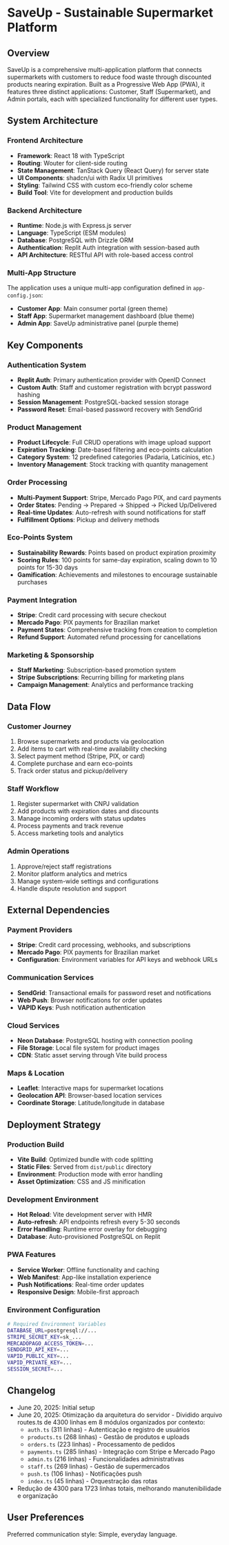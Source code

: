 # SaveUp - Sustainable Supermarket Platform

## Overview

SaveUp is a comprehensive multi-application platform that connects supermarkets with customers to reduce food waste through discounted products nearing expiration. Built as a Progressive Web App (PWA), it features three distinct applications: Customer, Staff (Supermarket), and Admin portals, each with specialized functionality for different user types.

## System Architecture

### Frontend Architecture
- **Framework**: React 18 with TypeScript
- **Routing**: Wouter for client-side routing
- **State Management**: TanStack Query (React Query) for server state
- **UI Components**: shadcn/ui with Radix UI primitives
- **Styling**: Tailwind CSS with custom eco-friendly color scheme
- **Build Tool**: Vite for development and production builds

### Backend Architecture
- **Runtime**: Node.js with Express.js server
- **Language**: TypeScript (ESM modules)
- **Database**: PostgreSQL with Drizzle ORM
- **Authentication**: Replit Auth integration with session-based auth
- **API Architecture**: RESTful API with role-based access control

### Multi-App Structure
The application uses a unique multi-app configuration defined in `app-config.json`:
- **Customer App**: Main consumer portal (green theme)
- **Staff App**: Supermarket management dashboard (blue theme)  
- **Admin App**: SaveUp administrative panel (purple theme)

## Key Components

### Authentication System
- **Replit Auth**: Primary authentication provider with OpenID Connect
- **Custom Auth**: Staff and customer registration with bcrypt password hashing
- **Session Management**: PostgreSQL-backed session storage
- **Password Reset**: Email-based password recovery with SendGrid

### Product Management
- **Product Lifecycle**: Full CRUD operations with image upload support
- **Expiration Tracking**: Date-based filtering and eco-points calculation
- **Category System**: 12 predefined categories (Padaria, Laticínios, etc.)
- **Inventory Management**: Stock tracking with quantity management

### Order Processing
- **Multi-Payment Support**: Stripe, Mercado Pago PIX, and card payments
- **Order States**: Pending → Prepared → Shipped → Picked Up/Delivered
- **Real-time Updates**: Auto-refresh with sound notifications for staff
- **Fulfillment Options**: Pickup and delivery methods

### Eco-Points System
- **Sustainability Rewards**: Points based on product expiration proximity
- **Scoring Rules**: 100 points for same-day expiration, scaling down to 10 points for 15-30 days
- **Gamification**: Achievements and milestones to encourage sustainable purchases

### Payment Integration
- **Stripe**: Credit card processing with secure checkout
- **Mercado Pago**: PIX payments for Brazilian market
- **Payment States**: Comprehensive tracking from creation to completion
- **Refund Support**: Automated refund processing for cancellations

### Marketing & Sponsorship
- **Staff Marketing**: Subscription-based promotion system
- **Stripe Subscriptions**: Recurring billing for marketing plans
- **Campaign Management**: Analytics and performance tracking

## Data Flow

### Customer Journey
1. Browse supermarkets and products via geolocation
2. Add items to cart with real-time availability checking
3. Select payment method (Stripe, PIX, or card)
4. Complete purchase and earn eco-points
5. Track order status and pickup/delivery

### Staff Workflow
1. Register supermarket with CNPJ validation
2. Add products with expiration dates and discounts
3. Manage incoming orders with status updates
4. Process payments and track revenue
5. Access marketing tools and analytics

### Admin Operations
1. Approve/reject staff registrations
2. Monitor platform analytics and metrics
3. Manage system-wide settings and configurations
4. Handle dispute resolution and support

## External Dependencies

### Payment Providers
- **Stripe**: Credit card processing, webhooks, and subscriptions
- **Mercado Pago**: PIX payments for Brazilian market
- **Configuration**: Environment variables for API keys and webhook URLs

### Communication Services
- **SendGrid**: Transactional emails for password reset and notifications
- **Web Push**: Browser notifications for order updates
- **VAPID Keys**: Push notification authentication

### Cloud Services
- **Neon Database**: PostgreSQL hosting with connection pooling
- **File Storage**: Local file system for product images
- **CDN**: Static asset serving through Vite build process

### Maps & Location
- **Leaflet**: Interactive maps for supermarket locations
- **Geolocation API**: Browser-based location services
- **Coordinate Storage**: Latitude/longitude in database

## Deployment Strategy

### Production Build
- **Vite Build**: Optimized bundle with code splitting
- **Static Files**: Served from `dist/public` directory
- **Environment**: Production mode with error handling
- **Asset Optimization**: CSS and JS minification

### Development Environment
- **Hot Reload**: Vite development server with HMR
- **Auto-refresh**: API endpoints refresh every 5-30 seconds
- **Error Handling**: Runtime error overlay for debugging
- **Database**: Auto-provisioned PostgreSQL on Replit

### PWA Features
- **Service Worker**: Offline functionality and caching
- **Web Manifest**: App-like installation experience
- **Push Notifications**: Real-time order updates
- **Responsive Design**: Mobile-first approach

### Environment Configuration
```bash
# Required Environment Variables
DATABASE_URL=postgresql://...
STRIPE_SECRET_KEY=sk_...
MERCADOPAGO_ACCESS_TOKEN=...
SENDGRID_API_KEY=...
VAPID_PUBLIC_KEY=...
VAPID_PRIVATE_KEY=...
SESSION_SECRET=...
```

## Changelog

- June 20, 2025: Initial setup
- June 20, 2025: Otimização da arquitetura do servidor - Dividido arquivo routes.ts de 4300 linhas em 8 módulos organizados por contexto:
  - `auth.ts` (311 linhas) - Autenticação e registro de usuários
  - `products.ts` (268 linhas) - Gestão de produtos e uploads
  - `orders.ts` (223 linhas) - Processamento de pedidos
  - `payments.ts` (285 linhas) - Integração com Stripe e Mercado Pago
  - `admin.ts` (216 linhas) - Funcionalidades administrativas
  - `staff.ts` (269 linhas) - Gestão de supermercados
  - `push.ts` (106 linhas) - Notificações push
  - `index.ts` (45 linhas) - Orquestração das rotas
- Redução de 4300 para 1723 linhas totais, melhorando manutenibilidade e organização

## User Preferences

Preferred communication style: Simple, everyday language.